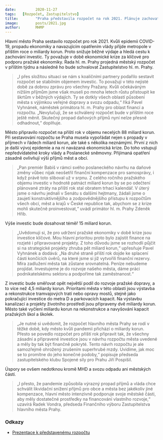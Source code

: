 ```yaml
---
date:         2020-11-27
tags:	[Rozpočet, Zastupitelstvo]
title:        "Praha představila rozpočet na rok 2021. Plánuje zachovat investice, omezí běžné výdaje"
image: 	      posts/2021.jpg
author:       MHMP
---
```


Hlavní město Praha sestavilo rozpočet pro rok 2021. Kvůli epidemii COVID-19, propadu ekonomiky a navazujícím opatřením vlády přijde metropole v příštím roce o miliardy korun. Proto snižuje běžné výdaje a hledá cestu k zachování investic. Ty považuje v době ekonomické krize za klíčové pro podporu pražské ekonomiky. Rada hl. m. Prahy projedná městský rozpočet v příštím týdnu a následně ho bude schvalovat Zastupitelstvo hl. m. Prahy. 

> „I přes složitou situaci se nám s koaličními partnery podařilo sestavit rozpočet se stabilním objemem investic. To považuji v této nejisté době za dobrou zprávu pro všechny Pražany. Kvůli očekáváným nižším příjmům jsme však museli po mnoha letech růstu přistoupit ke škrtům v běžných výdajích. Ty se dotkly všech oblastí působení města s výjimkou veřejné dopravy a svozu odpadu,“ říká Pavel Vyhnánek, náměstek primátora hl. m. Prahy pro oblast financí a rozpočtu. „Nevylučuji, že se schválený rozpočet bude v příštím roce ještě měnit. Skutečný propad daňových příjmů nyní nelze přesně odhadnout,“ doplňuje.

Město připravilo rozpočet na příští rok v objemu necelých 88 miliard korun. Při sestavování rozpočtu se Praha musela vypořádat nejen s propady v příjmech v řádech miliard korun, ale také s několika neznámými. První z nich je další vývoj epidemie a na ni navázaná ekonomická krize. Do toho vstupují nepředvídatelné kroky vlády a Poslanecké sněmovny. Přijímaná opatření zásadně ovlivňují výši příjmů měst a obcí.

> „Pan premiér Babiš v rámci svého poslaneckého návrhu na daňové změny vůbec nijak neošetřil finanční kompenzace pro samosprávy, i když právě toto sliboval už v srpnu. Z celého ročního pražského objemu investic v hodnotě patnáct miliard korun by se po odečtení plánované ztráty na příští rok stal obratem trhací kalendář. V úterý jsme o návrhu jednali v Senátu s dalšími hejtmany, žádali jsme o zaujetí konstruktivnějšího a zodpovědnějšího přístupu k rozpočtům všech obcí, měst a krajů v České republice tak, abychom se z krize mohli skutečně proinvestovat,“ uvádí primátor hl. m. Prahy Zdeněk Hřib.

Výše investic bude dosahovat téměř 15 miliard korun. 

> „Uvědomuji si, že pro udržení pražské ekonomiky v době krize jsou investice klíčové. Mou hlavní prioritou proto bylo zajistit finance na rozjeté i připravované projekty. Z toho důvodu jsme se rozhodli půjčit si na strategické projekty zhruba pět miliard korun,“ upřesňuje Pavel Vyhnánek a dodává: „Na druhé straně příští rok dojde ke splacení části končících úvěrů, na které jsme si již vytvořili finanční rezervy. Míra zadlužení města tak zůstane srovnatelná. Peníze nebudeme projídat. Investujeme je do rozvoje našeho města, dáme práci podnikatelskému sektoru a podpoříme tak zaměstnanost.“ 

Z investic bude směřovat opět největší podíl do rozvoje pražské dopravy, a to více než 4,5 miliardy korun. Prioritami města v této oblasti jsou výstavba a rekonstrukce tramvajových tratí nebo opravy mostů, stejně jako pokračující investice do metra D a parkovacích kapacit. Na výstavbu kanalizací a projekty životního prostředí jsou připraveny dvě miliardy korun. Město také vyčlení miliardu korun na rekonstrukce a navyšování kapacit pražských škol a školek.

> „Je nutné si uvědomit, že rozpočet hlavního města Prahy se rodí v těžké době, kdy město kvůli pandemii přichází o miliardy korun.  Přesto se povedlo rozpočet pro příští rok připravit tak, že všechny zásadní a připravené investice jsou v návrhu rozpočtu města uvedené a měly by tak být finančně pokryté. Tento návrh rozpočtu je ale samozřejmě ohrožený zrušením superhrubé mzdy. Uvidíme, jak moc se to promítne do jeho konečné podoby,“ popisuje předseda zastupitelského klubu Spojené síly pro Prahu Jiří Pospíšil.

Úspory se ovšem nedotknou kromě MHD a svozu odpadu ani městských částí. 

> „I přesto, že pandemie způsobila výrazný propad příjmů a vláda chce schválit likvidační snížení příjmů pro obce a města bez jakékoliv jiné kompenzace, hlavní město intenzivně podporuje svoje městské části, aby měly dostatečné prostředky na financování vlastního rozvoje,“ uzavírá Radek Vondra, předseda Finančního výboru Zastupitelstva hlavního města Prahy.

### Odkazy

* [Prezentace k představenému rozpočtu](https://a.pirati.cz/praha/pdf/2021.pdf)
